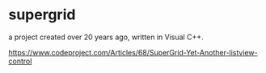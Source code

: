 # supergrid
a project created over 20 years ago, written in Visual C++.

https://www.codeproject.com/Articles/68/SuperGrid-Yet-Another-listview-control
